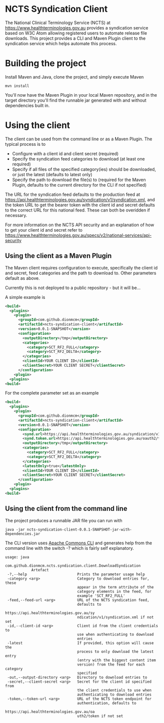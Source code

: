 # NCTS Syndication Client
The National Clinical Terminology Service (NCTS) at https://www.healthterminologies.gov.au provides a syndication service based on W3C Atom allowing registered users to automate release file downloads.
This project provides a CLI and Maven Plugin client to the syndication service which helps automate this process.

# Building the project
Install Maven and Java, clone the project, and simply execute Maven
```
mvn install
```
You'll now have the Maven Plugin in your local Maven repository, and in the target directory you'll find the runnable jar generated with and without dependencies built in.

# Using the client
The client can be used from the command line or as a Maven Plugin. The typical process is to
 - Configure with a client id and client secret (required)
 - Specify the syndication feed categories to download (at least one required)
 - Specify if all files of the specified category(ies) should be downloaded, or just the latest (defaults to latest only)
 - Specify the path to download the file(s) to (required for the Maven Plugin, defaults to the current directory for the CLI if not specified)

The URL for the syndication feed defaults to the production feed at https://api.healthterminologies.gov.au/syndication/v1/syndication.xml, and the token URL to get the bearer token with the client id and secret defaults to the correct URL for this national feed. These can both be overidden if necessary.

For more information on the NCTS API security and an explanation of how to get your client id and secret refer to https://www.healthterminologies.gov.au/specs/v2/national-services/api-security

## Using the client as a Maven Plugin
The Maven client requires configuration to execute, specifically the client id and secret, feed categories and the path to download to. Other parameters default as above.

Currently this is not deployed to a public repository - but it will be...

A simple example is
```xml
<build>
  <plugins>
    <plugin>
      <groupId>com.github.dionmcm</groupId>
      <artifactId>ncts-syndication-client</artifactId>
      <version>0.0.1-SNAPSHOT</version>
      <configuration>
        <outputDirectory>/tmp</outputDirectory>
        <categories>
          <category>SCT_RF2_FULL</category>
          <category>SCT_RF2_DELTA</category>
        </categories>
        <clientId>YOUR CLIENT ID</clientId>
        <clientSecret>YOUR CLIENT SECRET</clientSecret>
      </configuration>
    <plugin>
  <plugins>
<build>
```

For the complete parameter set as an example
```xml
<build>
  <plugins>
    <plugin>
      <groupId>com.github.dionmcm</groupId>
      <artifactId>ncts-syndication-client</artifactId>
      <version>0.0.1-SNAPSHOT</version>
      <configuration>
        <synd.url>https://api.healthterminologies.gov.au/syndication/v1/syndication.xml</synd.url>
        <synd.token.url>https://api.healthterminologies.gov.au/oauth2/token</synd.token.url>
        <outputDirectory>/tmp</outputDirectory>
        <categories>
          <category>SCT_RF2_FULL</category>
          <category>SCT_RF2_DELTA</category>
        </categories>
        <latestOnly>true</latestOnly>
        <clientId>YOUR CLIENT ID</clientId>
        <clientSecret>YOUR CLIENT SECRET</clientSecret>
      </configuration>
    <plugin>
  <plugins>
<build>
```

## Using the client from the command line
The project produces a runnable JAR file you can run with
```
java -jar ncts-syndication-client-0.0.1-SNAPSHOT-jar-with-dependencies.jar 
```
The CLI version uses [Apache Commons CLI](https://commons.apache.org/proper/commons-cli/) and generates help from the command line with the switch -? which is fairly self explanatory.
```
usage: java
            com.github.dionmcm.ncts.syndication.client.DownloadSyndication
            Artefact
 -?,--help                       Prints the parameter usage help
 -category <arg>                 Category to download entries for, these
                                 appear in the term attribute of the
                                 category elements in the feed, for
                                 example 'SCT_RF2_FULL'
 -feed,--feed-url <arg>          URL of the NCTS syndication feed,
                                 defaults to
                                 https://api.healthterminologies.gov.au/sy
                                 ndication/v1/syndication.xml if not set
 -id,--client-id <arg>           Client id from the client credentials to
                                 use when authenticating to download
                                 entries
 -latest                         If provided, this option will cause the
                                 process to only download the latest entry
                                 (entry with the biggest content item
                                 version) from the feed for each category
                                 specified
 -out,--output-directory <arg>   Directory to download entries to
 -secret,--client-secret <arg>   Secret for the client id specified from
                                 the client credentials to use when
                                 authenticating to download entries
 -token,--token-url <arg>        URL of the NCTS token endpoint for
                                 authentication, defaults to
                                 https://api.healthterminologies.gov.au/oa
                                 uth2/token if not set
```
